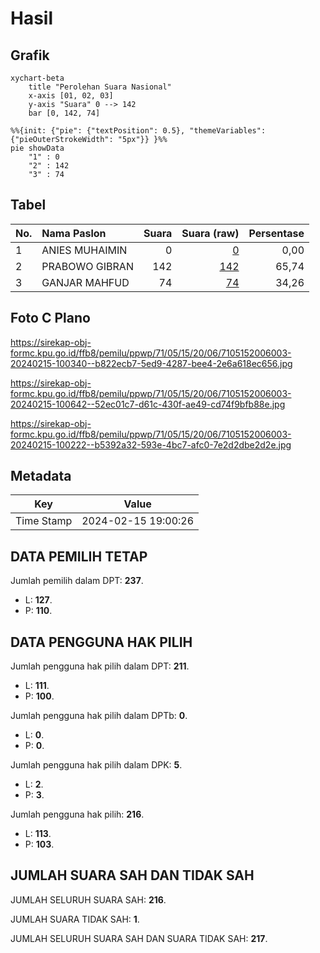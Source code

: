 # Hasil

## Grafik

```mermaid
xychart-beta
    title "Perolehan Suara Nasional"
    x-axis [01, 02, 03]
    y-axis "Suara" 0 --> 142
    bar [0, 142, 74]
```

```mermaid
%%{init: {"pie": {"textPosition": 0.5}, "themeVariables": {"pieOuterStrokeWidth": "5px"}} }%%
pie showData
    "1" : 0
    "2" : 142
    "3" : 74
```

## Tabel

| No. | Nama Paslon    | Suara | Suara (raw) | Persentase |
|:--- |:-------------- | -----:| -----------:| ----------:|
| 1   | ANIES MUHAIMIN | 0     | [0][p-1]    | 0,00       |
| 2   | PRABOWO GIBRAN | 142   | [142][p-2]  | 65,74      |
| 3   | GANJAR MAHFUD  | 74    | [74][p-3]   | 34,26      |


[p-1]: https://github.com/gigit-pemilu/pemilu-2024/blob/main/pilpres/hitung-suara/sub/71-sulawesi-utara/sub/05-minahasa-selatan/sub/15-kumelembuai/sub/2006-malola-i/sub/003-tps/sub/paslon-1.txt
[p-2]: https://github.com/gigit-pemilu/pemilu-2024/blob/main/pilpres/hitung-suara/sub/71-sulawesi-utara/sub/05-minahasa-selatan/sub/15-kumelembuai/sub/2006-malola-i/sub/003-tps/sub/paslon-2.txt
[p-3]: https://github.com/gigit-pemilu/pemilu-2024/blob/main/pilpres/hitung-suara/sub/71-sulawesi-utara/sub/05-minahasa-selatan/sub/15-kumelembuai/sub/2006-malola-i/sub/003-tps/sub/paslon-3.txt

## Foto C Plano

https://sirekap-obj-formc.kpu.go.id/ffb8/pemilu/ppwp/71/05/15/20/06/7105152006003-20240215-100340--b822ecb7-5ed9-4287-bee4-2e6a618ec656.jpg

https://sirekap-obj-formc.kpu.go.id/ffb8/pemilu/ppwp/71/05/15/20/06/7105152006003-20240215-100642--52ec01c7-d61c-430f-ae49-cd74f9bfb88e.jpg

https://sirekap-obj-formc.kpu.go.id/ffb8/pemilu/ppwp/71/05/15/20/06/7105152006003-20240215-100222--b5392a32-593e-4bc7-afc0-7e2d2dbe2d2e.jpg


## Metadata

| Key        | Value               |
| ---------- | ------------------- |
| Time Stamp | 2024-02-15 19:00:26 |


## DATA PEMILIH TETAP

Jumlah pemilih dalam DPT: **237**.
 * L: **127**.
 * P: **110**.

## DATA PENGGUNA HAK PILIH

Jumlah pengguna hak pilih dalam DPT: **211**.
 * L: **111**.
 * P: **100**.

Jumlah pengguna hak pilih dalam DPTb: **0**.
 * L: **0**.
 * P: **0**.

Jumlah pengguna hak pilih dalam DPK: **5**.
 * L: **2**.
 * P: **3**.

Jumlah pengguna hak pilih: **216**.
 * L: **113**.
 * P: **103**.

## JUMLAH SUARA SAH DAN TIDAK SAH

JUMLAH SELURUH SUARA SAH: **216**.

JUMLAH SUARA TIDAK SAH: **1**.

JUMLAH SELURUH SUARA SAH DAN SUARA TIDAK SAH: **217**.


